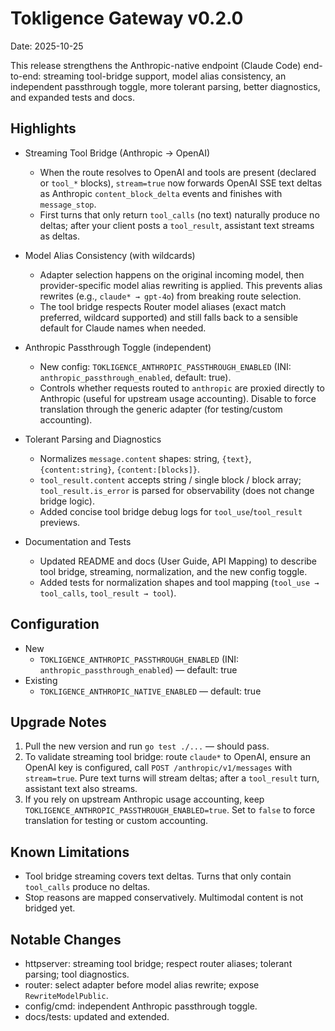 # Tokligence Gateway v0.2.0

Date: 2025-10-25

This release strengthens the Anthropic-native endpoint (Claude Code) end-to-end:
streaming tool-bridge support, model alias consistency, an independent passthrough toggle, more tolerant parsing, better diagnostics, and expanded tests and docs.

## Highlights

- Streaming Tool Bridge (Anthropic → OpenAI)
  - When the route resolves to OpenAI and tools are present (declared or `tool_*` blocks), `stream=true` now forwards OpenAI SSE text deltas as Anthropic `content_block_delta` events and finishes with `message_stop`.
  - First turns that only return `tool_calls` (no text) naturally produce no deltas; after your client posts a `tool_result`, assistant text streams as deltas.

- Model Alias Consistency (with wildcards)
  - Adapter selection happens on the original incoming model, then provider-specific model alias rewriting is applied. This prevents alias rewrites (e.g., `claude* → gpt-4o`) from breaking route selection.
  - The tool bridge respects Router model aliases (exact match preferred, wildcard supported) and still falls back to a sensible default for Claude names when needed.

- Anthropic Passthrough Toggle (independent)
  - New config: `TOKLIGENCE_ANTHROPIC_PASSTHROUGH_ENABLED` (INI: `anthropic_passthrough_enabled`, default: true).
  - Controls whether requests routed to `anthropic` are proxied directly to Anthropic (useful for upstream usage accounting). Disable to force translation through the generic adapter (for testing/custom accounting).

- Tolerant Parsing and Diagnostics
  - Normalizes `message.content` shapes: string, `{text}`, `{content:string}`, `{content:[blocks]}`.
  - `tool_result.content` accepts string / single block / block array; `tool_result.is_error` is parsed for observability (does not change bridge logic).
  - Added concise tool bridge debug logs for `tool_use`/`tool_result` previews.

- Documentation and Tests
  - Updated README and docs (User Guide, API Mapping) to describe tool bridge, streaming, normalization, and the new config toggle.
  - Added tests for normalization shapes and tool mapping (`tool_use → tool_calls`, `tool_result → tool`).

## Configuration

- New
  - `TOKLIGENCE_ANTHROPIC_PASSTHROUGH_ENABLED` (INI: `anthropic_passthrough_enabled`) — default: true
- Existing
  - `TOKLIGENCE_ANTHROPIC_NATIVE_ENABLED` — default: true

## Upgrade Notes

1. Pull the new version and run `go test ./...` — should pass.
2. To validate streaming tool bridge: route `claude*` to OpenAI, ensure an OpenAI key is configured, call `POST /anthropic/v1/messages` with `stream=true`. Pure text turns will stream deltas; after a `tool_result` turn, assistant text also streams.
3. If you rely on upstream Anthropic usage accounting, keep `TOKLIGENCE_ANTHROPIC_PASSTHROUGH_ENABLED=true`. Set to `false` to force translation for testing or custom accounting.

## Known Limitations

- Tool bridge streaming covers text deltas. Turns that only contain `tool_calls` produce no deltas.
- Stop reasons are mapped conservatively. Multimodal content is not bridged yet.

## Notable Changes

- httpserver: streaming tool bridge; respect router aliases; tolerant parsing; tool diagnostics.
- router: select adapter before model alias rewrite; expose `RewriteModelPublic`.
- config/cmd: independent Anthropic passthrough toggle.
- docs/tests: updated and extended.

